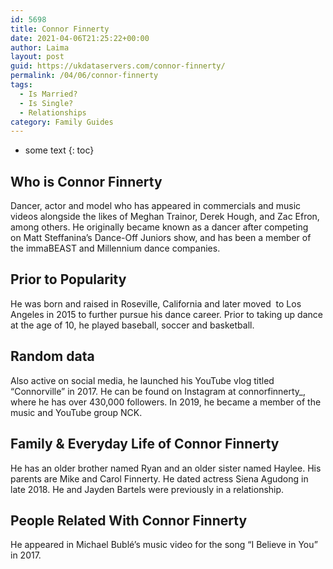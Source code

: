 ```yaml
---
id: 5698
title: Connor Finnerty
date: 2021-04-06T21:25:22+00:00
author: Laima
layout: post
guid: https://ukdataservers.com/connor-finnerty/
permalink: /04/06/connor-finnerty
tags:
  - Is Married?
  - Is Single?
  - Relationships
category: Family Guides
---
```


* some text
{: toc}


## Who is Connor Finnerty
                  
                  
                  
Dancer, actor and model who has appeared in commercials and music videos alongside the likes of Meghan Trainor, Derek Hough, and Zac Efron, among others. He originally became known as a dancer after competing on Matt Steffanina&#8217;s Dance-Off Juniors show, and has been a member of the immaBEAST and Millennium dance companies.
                  
              
            
              
            
                
                
                
## Prior to Popularity
                  
                  
                  
He was born and raised in Roseville, California and later moved  to Los Angeles in 2015 to further pursue his dance career. Prior to taking up dance at the age of 10, he played baseball, soccer and basketball.
                  
              
            
              
            
                
                
                
## Random data
                  
                  
                  
Also active on social media, he launched his YouTube vlog titled &#8220;Connorville&#8221; in 2017. He can be found on Instagram at connorfinnerty_, where he has over 430,000 followers. In 2019, he became a member of the music and YouTube group NCK. 
                  
              
            
              
            
                
                
                
## Family & Everyday Life of Connor Finnerty
                  
                  
                  
He has an older brother named Ryan and an older sister named Haylee. His parents are Mike and Carol Finnerty. He dated actress Siena Agudong in late 2018. He and Jayden Bartels were previously in a relationship.
                  
              
            
              
            
                
                
                
## People Related With Connor Finnerty
                  
                  
                  
He appeared in Michael Bublé&#8217;s music video for the song &#8220;I Believe in You&#8221; in 2017.
                  
              
            
              
            
                
              
            
              
              
            
            
              
            
          
          
          